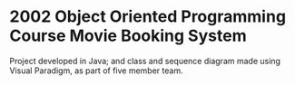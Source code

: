 # 2002 Object Oriented Programming Course Movie Booking System

Project developed in Java; and class and sequence diagram made using Visual Paradigm, as part of five member team.  
